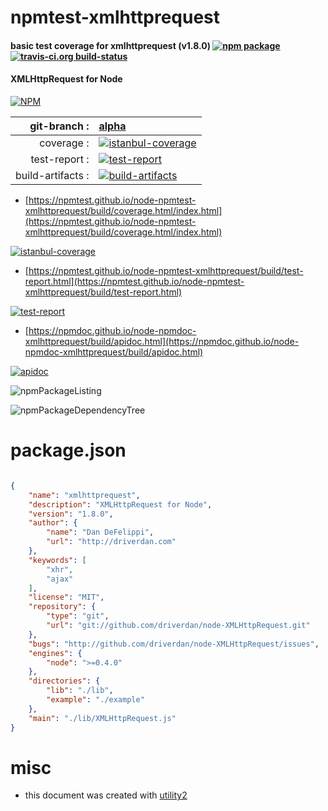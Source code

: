 # npmtest-xmlhttprequest

#### basic test coverage for  xmlhttprequest (v1.8.0)  [![npm package](https://img.shields.io/npm/v/npmtest-xmlhttprequest.svg?style=flat-square)](https://www.npmjs.org/package/npmtest-xmlhttprequest) [![travis-ci.org build-status](https://api.travis-ci.org/npmtest/node-npmtest-xmlhttprequest.svg)](https://travis-ci.org/npmtest/node-npmtest-xmlhttprequest)

#### XMLHttpRequest for Node

[![NPM](https://nodei.co/npm/xmlhttprequest.png?downloads=true&downloadRank=true&stars=true)](https://www.npmjs.com/package/xmlhttprequest)

| git-branch : | [alpha](https://github.com/npmtest/node-npmtest-xmlhttprequest/tree/alpha)|
|--:|:--|
| coverage : | [![istanbul-coverage](https://npmtest.github.io/node-npmtest-xmlhttprequest/build/coverage.badge.svg)](https://npmtest.github.io/node-npmtest-xmlhttprequest/build/coverage.html/index.html)|
| test-report : | [![test-report](https://npmtest.github.io/node-npmtest-xmlhttprequest/build/test-report.badge.svg)](https://npmtest.github.io/node-npmtest-xmlhttprequest/build/test-report.html)|
| build-artifacts : | [![build-artifacts](https://npmtest.github.io/node-npmtest-xmlhttprequest/glyphicons_144_folder_open.png)](https://github.com/npmtest/node-npmtest-xmlhttprequest/tree/gh-pages/build)|

- [https://npmtest.github.io/node-npmtest-xmlhttprequest/build/coverage.html/index.html](https://npmtest.github.io/node-npmtest-xmlhttprequest/build/coverage.html/index.html)

[![istanbul-coverage](https://npmtest.github.io/node-npmtest-xmlhttprequest/build/screenCapture.buildCi.browser.%252Ftmp%252Fbuild%252Fcoverage.lib.html.png)](https://npmtest.github.io/node-npmtest-xmlhttprequest/build/coverage.html/index.html)

- [https://npmtest.github.io/node-npmtest-xmlhttprequest/build/test-report.html](https://npmtest.github.io/node-npmtest-xmlhttprequest/build/test-report.html)

[![test-report](https://npmtest.github.io/node-npmtest-xmlhttprequest/build/screenCapture.buildCi.browser.%252Ftmp%252Fbuild%252Ftest-report.html.png)](https://npmtest.github.io/node-npmtest-xmlhttprequest/build/test-report.html)

- [https://npmdoc.github.io/node-npmdoc-xmlhttprequest/build/apidoc.html](https://npmdoc.github.io/node-npmdoc-xmlhttprequest/build/apidoc.html)

[![apidoc](https://npmdoc.github.io/node-npmdoc-xmlhttprequest/build/screenCapture.buildCi.browser.%252Ftmp%252Fbuild%252Fapidoc.html.png)](https://npmdoc.github.io/node-npmdoc-xmlhttprequest/build/apidoc.html)

![npmPackageListing](https://npmtest.github.io/node-npmtest-xmlhttprequest/build/screenCapture.npmPackageListing.svg)

![npmPackageDependencyTree](https://npmtest.github.io/node-npmtest-xmlhttprequest/build/screenCapture.npmPackageDependencyTree.svg)



# package.json

```json

{
    "name": "xmlhttprequest",
    "description": "XMLHttpRequest for Node",
    "version": "1.8.0",
    "author": {
        "name": "Dan DeFelippi",
        "url": "http://driverdan.com"
    },
    "keywords": [
        "xhr",
        "ajax"
    ],
    "license": "MIT",
    "repository": {
        "type": "git",
        "url": "git://github.com/driverdan/node-XMLHttpRequest.git"
    },
    "bugs": "http://github.com/driverdan/node-XMLHttpRequest/issues",
    "engines": {
        "node": ">=0.4.0"
    },
    "directories": {
        "lib": "./lib",
        "example": "./example"
    },
    "main": "./lib/XMLHttpRequest.js"
}
```



# misc
- this document was created with [utility2](https://github.com/kaizhu256/node-utility2)
